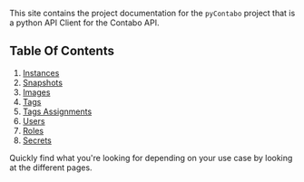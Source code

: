 This site contains the project documentation for the
`pyContabo` project that is a python API Client for the Contabo API.

## Table Of Contents

1. [Instances](instances.md)
2. [Snapshots](snapshots.md)
3. [Images](images.md)
4. [Tags](tags.md)
5. [Tags Assignments](tags_assignments.md)
6. [Users](users.md)
7. [Roles](roles.md)
8. [Secrets](secrets.md)

Quickly find what you're looking for depending on your use case by looking at the different pages.
